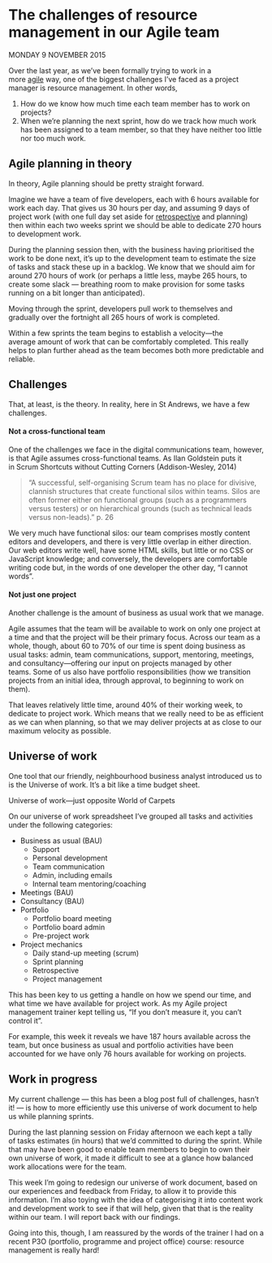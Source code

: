 # The challenges of resource management in our Agile team

MONDAY 9 NOVEMBER 2015

Over the last year, as we’ve been formally trying to work in a more [agile](http://en.wikipedia.org/wiki/Agile_software_development) way, one of the biggest challenges I’ve faced as a project manager is resource management. In other words,

1. How do we know how much time each team member has to work on projects?
2. When we’re planning the next sprint, how do we track how much work has been assigned to a team member, so that they have neither too little nor too much work.

## Agile planning in theory

In theory, Agile planning should be pretty straight forward.

Imagine we have a team of five developers, each with 6 hours available for work each day. That gives us 30 hours per day, and assuming 9 days of project work (with one full day set aside for [retrospective](http://digitalcommunications.wp.st-andrews.ac.uk/2015/03/11/continually-improving-our-work-habits-with-retrospectives/) and planning) then within each two weeks sprint we should be able to dedicate 270 hours to development work.

During the planning session then, with the business having prioritised the work to be done next, it’s up to the development team to estimate the size of tasks and stack these up in a backlog. We know that we should aim for around 270 hours of work (or perhaps a little less, maybe 265 hours, to create some slack — breathing room to make provision for some tasks running on a bit longer than anticipated).

Moving through the sprint, developers pull work to themselves and gradually over the fortnight all 265 hours of work is completed.

Within a few sprints the team begins to establish a velocity—the average amount of work that can be comfortably completed. This really helps to plan further ahead as the team becomes both more predictable and reliable.

## Challenges

That, at least, is the theory. In reality, here in St Andrews, we have a few challenges.

#### Not a cross-functional team

One of the challenges we face in the digital communications team, however, is that Agile assumes cross-functional teams. As Ilan Goldstein puts it in Scrum Shortcuts without Cutting Corners (Addison-Wesley, 2014)

> “A successful, self-organising Scrum team has no place for divisive, clannish structures that create functional silos within teams. Silos are often former either on functional groups (such as a programmers versus testers) or on hierarchical grounds (such as technical leads versus non-leads).” p. 26

We very much have functional silos: our team comprises mostly content editors and developers, and there is very little overlap in either direction. Our web editors write well, have some HTML skills, but little or no CSS or JavaScript knowledge; and conversely, the developers are comfortable writing code but, in the words of one developer the other day, “I cannot words”.

#### Not just one project

Another challenge is the amount of business as usual work that we manage.

Agile assumes that the team will be available to work on only one project at a time and that the project will be their primary focus. Across our team as a whole, though, about 60 to 70% of our time is spent doing business as usual tasks: admin, team communications, support, mentoring, meetings, and consultancy—offering our input on projects managed by other teams. Some of us also have portfolio responsibilities (how we transition projects from an initial idea, through approval, to beginning to work on them).

That leaves relatively little time, around 40% of their working week, to dedicate to project work. Which means that we really need to be as efficient as we can when planning, so that we may deliver projects at as close to our maximum velocity as possible.

## Universe of work

One tool that our friendly, neighbourhood business analyst introduced us to is the Universe of work. It’s a bit like a time budget sheet.

Universe of work—just opposite World of Carpets

On our universe of work spreadsheet I’ve grouped all tasks and activities under the following categories:

* Business as usual (BAU)
	* Support
	* Personal development
	* Team communication
	* Admin, including emails
	* Internal team mentoring/coaching
* Meetings (BAU)
* Consultancy (BAU)
* Portfolio
	* Portfolio board meeting
	* Portfolio board admin
	* Pre-project work
* Project mechanics
	* Daily stand-up meeting (scrum)
	* Sprint planning
	* Retrospective
	* Project management

This has been key to us getting a handle on how we spend our time, and what time we have available for project work. As my Agile project management trainer kept telling us, “If you don’t measure it, you can’t control it”.

For example, this week it reveals we have 187 hours available across the team, but once business as usual and portfolio activities have been accounted for we have only 76 hours available for working on projects.

## Work in progress

My current challenge — this has been a blog post full of challenges, hasn’t it! — is how to more efficiently use this universe of work document to help us while planning sprints.

During the last planning session on Friday afternoon we each kept a tally of tasks estimates (in hours) that we’d committed to during the sprint. While that may have been good to enable team members to begin to own their own universe of work, it made it difficult to see at a glance how balanced work allocations were for the team.

This week I’m going to redesign our universe of work document, based on our experiences and feedback from Friday, to allow it to provide this information. I’m also toying with the idea of categorising it into content work and development work to see if that will help, given that that is the reality within our team. I will report back with our findings.

Going into this, though, I am reassured by the words of the trainer I had on a recent P3O (portfolio, programme and project office) course: resource management is really hard!